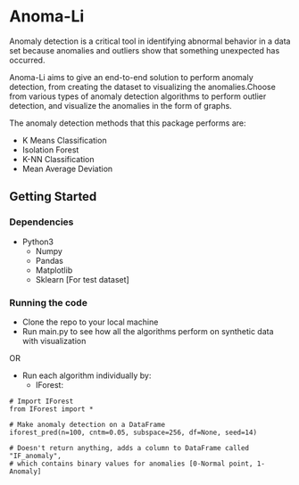 # Anoma-Li
Anomaly detection is a critical tool in identifying abnormal behavior in a data set because anomalies and outliers show that something unexpected has occurred.

Anoma-Li aims to give an end-to-end solution to perform anomaly detection, from creating the dataset to visualizing the anomalies.Choose from various types of anomaly detection algorithms to perform outlier detection, and visualize the anomalies in the form of graphs.

The anomaly detection methods that this package performs are:
- K Means Classification
- Isolation Forest
- K-NN Classification
- Mean Average Deviation

## Getting Started
### Dependencies
* Python3
    * Numpy
    * Pandas
    * Matplotlib
    * Sklearn [For test dataset]

### Running the code
* Clone the repo to your local machine
* Run main.py to see how all the algorithms perform on synthetic data with visualization

OR

* Run each algorithm individually by:
    * IForest:
```
# Import IForest
from IForest import *

# Make anomaly detection on a DataFrame
iforest_pred(n=100, cntm=0.05, subspace=256, df=None, seed=14)

# Doesn't return anything, adds a column to DataFrame called "IF_anomaly", 
# which contains binary values for anomalies [0-Normal point, 1-Anomaly]
```



